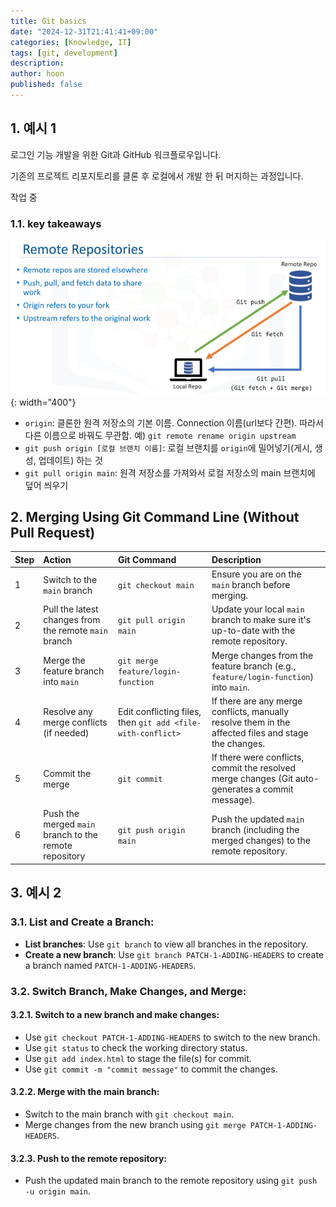 ```yaml
---
title: Git basics
date: "2024-12-31T21:41:41+09:00"
categories: [Knowledge, IT]
tags: [git, development]
description: 
author: hoon
published: false
---
```



## 1. 예시 1
로그인 기능 개발을 위한 Git과 GitHub 워크플로우입니다.

기존의 프로젝트 리포지토리를 클론 후 로컬에서 개발 한 뒤 머지하는 과정입니다.

작업 중

### 1.1. key takeaways
![alt text](/assets/img/posts/2024-12-31-git-workflow-remote-repositories.png){: width="400"}

- `origin`: 클론한 원격 저장소의 기본 이름. Connection 이름(url보다 간편). 따라서 다른 이름으로 바꿔도 무관함. 예) `git remote rename origin upstream`
- `git push origin [로컬 브랜치 이름]`: 로컬 브랜치를 `origin`에 밀어넣기(게시, 생성, 업데이트) 하는 것
- `git pull origin main`: 원격 저장소를 가져와서 로컬 저장소의 main 브랜치에 덮어 씌우기

## 2. Merging Using Git Command Line (Without Pull Request)

| Step | Action                                                 | Git Command                                                 | Description                                                                                          |
| :--- | :----------------------------------------------------- | :---------------------------------------------------------- | :--------------------------------------------------------------------------------------------------- |
| 1    | Switch to the `main` branch                            | `git checkout main`                                         | Ensure you are on the `main` branch before merging.                                                  |
| 2    | Pull the latest changes from the remote `main` branch  | `git pull origin main`                                      | Update your local `main` branch to make sure it's up-to-date with the remote repository.             |
| 3    | Merge the feature branch into `main`                   | `git merge feature/login-function`                          | Merge changes from the feature branch (e.g., `feature/login-function`) into `main`.                  |
| 4    | Resolve any merge conflicts (if needed)                | Edit conflicting files, then `git add <file-with-conflict>` | If there are any merge conflicts, manually resolve them in the affected files and stage the changes. |
| 5    | Commit the merge                                       | `git commit`                                                | If there were conflicts, commit the resolved merge changes (Git auto-generates a commit message).    |
| 6    | Push the merged `main` branch to the remote repository | `git push origin main`                                      | Push the updated `main` branch (including the merged changes) to the remote repository.              |

## 3. 예시 2

### 3.1. **List and Create a Branch**:
- **List branches**: Use `git branch` to view all branches in the repository.  
- **Create a new branch**: Use `git branch PATCH-1-ADDING-HEADERS` to create a branch named `PATCH-1-ADDING-HEADERS`.  

### 3.2. **Switch Branch, Make Changes, and Merge**:
#### 3.2.1. Switch to a new branch and make changes:  
- Use `git checkout PATCH-1-ADDING-HEADERS` to switch to the new branch.  
- Use `git status` to check the working directory status.  
- Use `git add index.html` to stage the file(s) for commit.  
- Use `git commit -m "commit message"` to commit the changes.  

#### 3.2.2. Merge with the main branch:  
- Switch to the main branch with `git checkout main`.  
- Merge changes from the new branch using `git merge PATCH-1-ADDING-HEADERS`.  

#### 3.2.3. Push to the remote repository:  
- Push the updated main branch to the remote repository using `git push -u origin main`. 